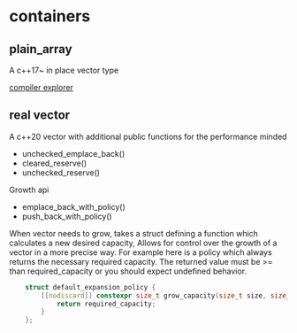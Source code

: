 # containers

## plain_array
A c++17~ in place vector type

[compiler explorer](https://compiler-explorer.com/#z:OYLghAFBqd5QCxAYwPYBMCmBRdBLAF1QCcAaPECAM1QDsCBlZAQwBtMQBGAFlICsupVs1qhkAUgBMAISnTSAZ0ztkBPHUqZa6AMKpWAVwC2tEJM6kt6ADJ5amAHLGARpmIgA7KQAOqBYXVaPUMTMwtffzU6W3snI1d3LyUVKNoGAmZiAmDjU3NFZUxVQPTMghjHFzdPRQysnND8hTryu0r46o8ASkVUA2JkDgByKQBmO2RDLABqKUkEAgJvBRAAelXiZgB3ADpgQgQDZwMlAboCLQIdtCNVgEFtNwVmI2ZVtHpmNuIFVdfmtzvc5few/VbeYR2AD6mU2AE8dgg5uIAAx3VHoyTjWiTAwzcSjHTqZrETAvAnYDFjCZTTCzQkkuzAClUtF2AjTV52CBdWYeWRo6ZC6YfAEAD28xBFwO%2BKxAEJBMOI8IJRPopGmo0kFOmF2a9IAIrMAKyyY0Gnl8gV3YW26WfWUgeWQ2hKlWE9karU6gBubAMmAUBOtduFNClEH8AC9MFCOXhDdMUcHpgnVdM/YZA9dmN5mMhCHDLatptrRtJU3I5F0MaHQ5mAwodgYcQgigBrTDoKGYIwKwZQ5z59sQPA18u1uvh6YQFMN7PRzCW9MQedNlh5gsEIu8gBUmumJe44%2BkNcFddta52ue8VggFgz/oXeBjPJPk9D09n5cfWabi%2BXQlf0bHNN0LHlgzPG0L2FK9e37WMh2QEcrwArp33PUN1mA7MbzvK8N3zcDeQAWhw/8XyXHppgANmPYMPztODNiUVcnybVx9loZcZGmAAODUr047leTkUt6InTCmPYnZfG8KEqGIc4IMk6D6xkuSFKU%2BgVJDOtmOYVihMwLieIrUYMLU6S/1k1B5KQkdLIvK9NIc3TGMvGS7FOAg2Js4TuNE3iaI1SQNQkvTQ1JAh%2BlociGKk8QPAtSzGI%2BDJHWdRVYWYOFVU9TUy2waYFC2XM40DAgEqs0ryr1K54OEAc3M4FEnOFWr5PqnZGvzRDhwgSRUqk9KQSeJ0FWhHK8o9dVCp1TqKuaKEy0ikqyq6yqVp6vsmv65CIAs6rGMW7rOsjDaloIFb2qFZp0CdNADA5VV0zmTrdUq8RjR0WhkVU20v0XONU0TZMfzTIDTsqnY0JTPAqxkKCL3ux6%2Bhewl02h5pvukBHzXpHR0zAEYftoEnjqkoHKJByGjXBitIZ0da6q2yRYco3TKxkasPI6ggHpQdHCaxy76pW3H8aNV6gIpsmKdUk6BbR56RaAuZRQuCUpXq77fv%2B61GOpmNabB%2BHCc%2B5oOdfE9udkJG%2Bbu5WhdVmXmd100pbV5m5d%2BhXDak6LYqTY7kqGHpWBAIZjSGUhTCGFFY9QKOiZ53iFD6AY6TGThY4IKPE/Q0h2xAY1uB2FEUT41qPE4Y0PAATmNSQvEjoZuFjowuEruOC6TqPY5WFFSHzhPw9IOBYCQG5vDwdgyAoCAZ7n6pJhEYA42IFt21IKg54uH5KGcPvSGcOxMjhKPc9IG4jEuAB5WhWEvsfSCwV5RHYE/8FJYofUDE%2BmAxRFGesMa%2B7JlAn1YHgZwmxiBwj0FgK%2BediB4C7kMXOPQaD0CYGwDgrV%2BCCGEKIFAiN5DQOcCsWAtAXgcFUKSUg/93AEC3rQdsRc7KpBWEMEi90CQGgkGnaQkgUTTBIvfBQg9CjFA0BAKwDRTCcAbpYbQFQ4gJBAE3HwfgAh0AUVwZRERdG0DUVUdwWjkhFFSKUeo%2BhcgGIKCkEoLRTEdHMcaWoZR9FKM8VkVxGim49Azv0QYXAI5Rxjr3V%2Bychhij4jREidERTEOADOFh29eQQFwIQEgswsQPj0H2FeUoc68lTvbaQec%2B5FxLtwY0OwG4N04HxBukg%2BLcBEdwDwkhlFtw7qQLurVh7x0TqQGJg8QDD1HoXcJQxJCd27sMk%2B4yR7VJ6Ew/wGhuBAA%3D%3D%3D)

## real vector
A c++20 vector with additional public functions for the performance minded

* unchecked_emplace_back()
* cleared_reserve()
* unchecked_reserve()

Growth api

* emplace_back_with_policy()
* push_back_with_policy()

When vector needs to grow, takes a struct defining a function which calculates a new desired capacity, Allows for control over the growth of a vector in a more precise way. For example here is a policy which always returns the necessary required capacity. The returned value must be >= than required_capacity or you should expect undefined behavior.
```c++
	struct default_expansion_policy {
		[[nodiscard]] constexpr size_t grow_capacity(size_t size, size_t capacity, size_t required_capacity) noexcept {
			return required_capacity;
		}
	};
```
